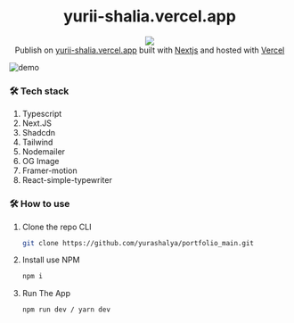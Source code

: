 <h1 align="center">
  yurii-shalia.vercel.app
</h1>
<p align="center">
  <a href="https://github.com/yurashalya" alt="author">
        <img src="https://github.com/user-attachments/assets/e637ca25-96f7-45f5-a9e7-04cbcc56ec25" /></a> </br>
  Publish on <a href=https://yurii-shalia.vercel.app" target="_blank">yurii-shalia.vercel.app</a> built with <a href="https://nextjs.org/" target="_blank">Nextjs</a> and hosted with <a href="https://vercel.com/" target="_blank">Vercel</a>
</p>

![demo]((https://github.com/user-attachments/assets/e637ca25-96f7-45f5-a9e7-04cbcc56ec25))


### 🛠 Tech stack

1. Typescript
2. Next.JS
3. Shadcdn
4. Tailwind
5. Nodemailer
6. OG Image
7. Framer-motion
8. React-simple-typewriter

### 🛠 How to use

1. Clone the repo CLI

   ```sh
   git clone https://github.com/yurashalya/portfolio_main.git
   ```

2. Install use NPM 

   ```sh
   npm i
   ```

3. Run The App

   ```sh
   npm run dev / yarn dev
   ```
